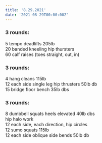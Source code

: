 ```yaml
---
title: '8.29.2021'
date: '2021-08-29T00:00:00Z'
--- 
```


### 3 rounds:  
5 tempo deadlifts 205lb              
20 banded kneeling hip thursters     
60 calf raises (toes straight, out, in)   
  
### 3 rounds:  
4 hang cleans 115lb            
12 each side single leg hip thrusters 50lb db    
15 bridge floor bench 35lb dbs   

### 3 rounds:  
8 dumbbell squats heels elevated 40lb dbs              
hip halo work    
12 each side, each direction, hip circles   
12 sumo squats 115lb    
12 each side oblique side bends 50lb db    